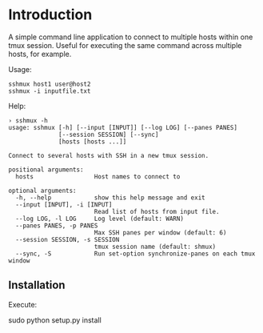 Introduction
============

A simple command line application to connect to multiple hosts within one tmux
session. Useful for executing the same command across multiple hosts, for
example.

Usage:

    sshmux host1 user@host2
    sshmux -i inputfile.txt

Help:

    › sshmux -h
    usage: sshmux [-h] [--input [INPUT]] [--log LOG] [--panes PANES]
                  [--session SESSION] [--sync]
                  [hosts [hosts ...]]

    Connect to several hosts with SSH in a new tmux session.

    positional arguments:
      hosts                 Host names to connect to

    optional arguments:
      -h, --help            show this help message and exit
      --input [INPUT], -i [INPUT]
                            Read list of hosts from input file.
      --log LOG, -l LOG     Log level (default: WARN)
      --panes PANES, -p PANES
                            Max SSH panes per window (default: 6)
      --session SESSION, -s SESSION
                            tmux session name (default: shmux)
      --sync, -S            Run set-option synchronize-panes on each tmux window

Installation
------------

Execute:

  sudo python setup.py install
